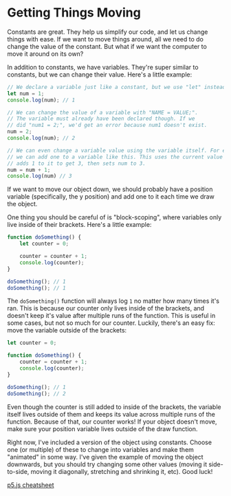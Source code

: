 # Getting Things Moving
Constants are great. They help us simplify our code, and let us change things with ease. If we want to move things around, all we need to do change the value of the constant. But what if we want the computer to move it around on its own?

In addition to constants, we have variables. They're super similar to constants, but we can change their value. Here's a little example:
```js
// We declare a variable just like a constant, but we use "let" instead of "const".
let num = 1;
console.log(num); // 1

// We can change the value of a variable with "NAME = VALUE;".
// The variable must already have been declared though. If we
// did "num1 = 2;", we'd get an error because num1 doesn't exist.
num = 2;
console.log(num); // 2

// We can even change a variable value using the variable itself. For example,
// we can add one to a variable like this. This uses the current value of num (2),
// adds 1 to it to get 3, then sets num to 3.
num = num + 1;
console.log(num) // 3
```
If we want to move our object down, we should probably have a position variable (specifically, the y position) and add one to it each time we draw the object.

One thing you should be careful of is "block-scoping", where variables only live inside of their brackets. Here's a little example:
```js
function doSomething() {
    let counter = 0;

    counter = counter + 1;
    console.log(counter);
}

doSomething(); // 1
doSomething(); // 1
```

The `doSomething()` function will always log `1` no matter how many times it's ran. This is because our counter only lives inside of the brackets, and doesn't keep it's value after multiple runs of the function. This is useful in some cases, but not so much for our counter. Luckily, there's an easy fix: move the variable outside of the brackets:
```js
let counter = 0;

function doSomething() {
    counter = counter + 1;
    console.log(counter);
}

doSomething(); // 1
doSomething(); // 2
```
Even though the counter is still added to inside of the brackets, the variable itself lives outside of them and keeps its value across multiple runs of the function. Because of that, our counter works! If your object doesn't move, make sure your position variable lives outside of the draw function.

Right now, I've included a version of the object using constants. Choose one (or multiple) of these to change into variables and make them "animated" in some way. I've given the example of moving the object downwards, but you should try changing some other values (moving it side-to-side, moving it diagonally, stretching and shrinking it, etc). Good luck!

[p5.js cheatsheet](https://bmoren.github.io/p5js-cheat-sheet/)